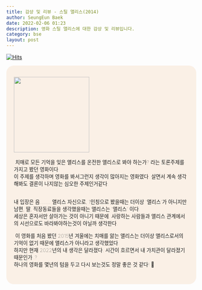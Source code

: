 ```yaml
---
title: 감상 및 리뷰 - 스틸 앨리스(2014)
author: SeungEun Baek
date: 2022-02-06 01:23 
description: 영화 스틸 앨리스에 대한 감상 및 리뷰입니다.
category: bse
layout: post
---
```

[![Hits](https://hits.seeyoufarm.com/api/count/incr/badge.svg?url=https%3A%2F%2Fdev-seungeun.github.io%2F3movie%2Fstill_alice%2F&count_bg=%23FEC8E6&title_bg=%23B2ADAD&icon=&icon_color=%23515050&title=hits&edge_flat=false)](https://hits.seeyoufarm.com)

<meta name="viewport" content="width=device-width,initial-scale=1">

<div style="border-radius: 20px 20px 20px 20px; padding: 30px 20px; font-size: 10pt; font-weight: lighter; background-color: linen;">
  <img width="200px" src="https://user-images.githubusercontent.com/80504390/152649733-841c4857-a641-447e-a0ce-770f0203b2bc.png">
  <br><br>
  &nbsp;치매로 모든 기억을 잊은 앨리스를 온전한 앨리스로 봐야 하는가? 라는 토론주제를 가지고 봤던 영화이다.<br>
  이 주제를 생각하며 영화를 봐서그런지 생각이 많아지는 영화였다. 살면서 계속 생각해봐도 결론이 나지않는 심오한 주제인거같다.<br><br>   
    
  내 입장은 음........ 
  앨리스 자신으로, 1인칭으로 봤을때는 더이상 '앨리스'가 아니지만 남편, 딸, 직장동료들을 생각했을때는 앨리스는 '앨리스' 이다.<br>
  세상은 혼자서만 살아가는 것이 아니기 때문에. 사랑하는 사람들과 앨리스 관계에서의 시선으로도 바라봐야하는것이 아닐까 생각한다.<br>
  
  &nbsp;이 영화를 처음 봤던 2015년 겨울에는 치매를 앓는 앨리스는 더이상 앨리스로서의 기억이 없기 때문에 앨리스가 아니라고 생각했었다.<br>
  하지만 현재 2022년의 내 생각은 달라졌다. 시간이 흐르면서 내 가치관이 달라졌기 때문인가..?<br>
  하나의 영화를 몇년의 텀을 두고 다시 보는것도 정말 좋은 것 같다! 🙂
</div>
